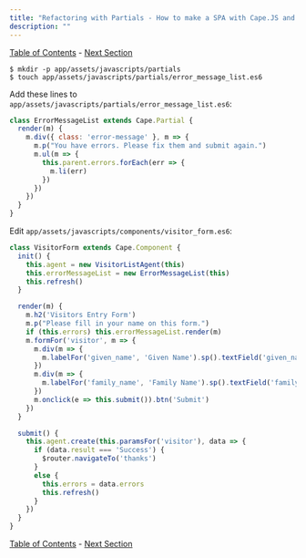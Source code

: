```yaml
---
title: "Refactoring with Partials - How to make a SPA with Cape.JS and Rails"
description: ""
---
```


[Table of Contents](../) - [Next Section](../10_listing_visitors)

```text
$ mkdir -p app/assets/javascripts/partials
$ touch app/assets/javascripts/partials/error_message_list.es6
```

Add these lines to `app/assets/javascripts/partials/error_message_list.es6`:

```javascript
class ErrorMessageList extends Cape.Partial {
  render(m) {
    m.div({ class: 'error-message' }, m => {
      m.p("You have errors. Please fix them and submit again.")
      m.ul(m => {
        this.parent.errors.forEach(err => {
          m.li(err)
        })
      })
    })
  }
}
```

Edit `app/assets/javascripts/components/visitor_form.es6`:

```javascript
class VisitorForm extends Cape.Component {
  init() {
    this.agent = new VisitorListAgent(this)
    this.errorMessageList = new ErrorMessageList(this)
    this.refresh()
  }

  render(m) {
    m.h2('Visitors Entry Form')
    m.p("Please fill in your name on this form.")
    if (this.errors) this.errorMessageList.render(m)
    m.formFor('visitor', m => {
      m.div(m => {
        m.labelFor('given_name', 'Given Name').sp().textField('given_name')
      })
      m.div(m => {
        m.labelFor('family_name', 'Family Name').sp().textField('family_name')
      })
      m.onclick(e => this.submit()).btn('Submit')
    })
  }

  submit() {
    this.agent.create(this.paramsFor('visitor'), data => {
      if (data.result === 'Success') {
        $router.navigateTo('thanks')
      }
      else {
        this.errors = data.errors
        this.refresh()
      }
    })
  }
}
```

[Table of Contents](../) - [Next Section](../10_listing_visitors)
